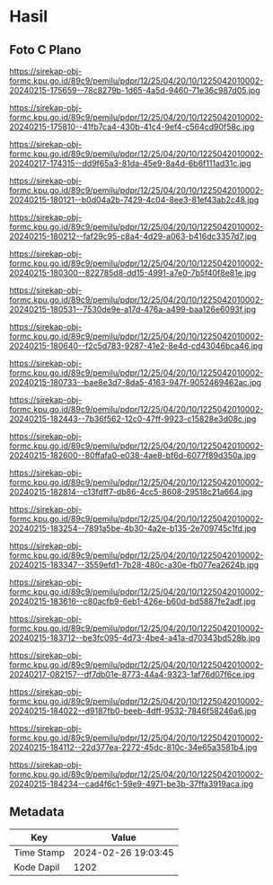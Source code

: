 # Hasil

## Foto C Plano

https://sirekap-obj-formc.kpu.go.id/89c9/pemilu/pdpr/12/25/04/20/10/1225042010002-20240215-175659--78c8279b-1d65-4a5d-9460-71e36c987d05.jpg

https://sirekap-obj-formc.kpu.go.id/89c9/pemilu/pdpr/12/25/04/20/10/1225042010002-20240215-175810--41fb7ca4-430b-41c4-9ef4-c564cd90f58c.jpg

https://sirekap-obj-formc.kpu.go.id/89c9/pemilu/pdpr/12/25/04/20/10/1225042010002-20240217-174315--dd9f65a3-81da-45e9-8a4d-6b6f111ad31c.jpg

https://sirekap-obj-formc.kpu.go.id/89c9/pemilu/pdpr/12/25/04/20/10/1225042010002-20240215-180121--b0d04a2b-7429-4c04-8ee3-81ef43ab2c48.jpg

https://sirekap-obj-formc.kpu.go.id/89c9/pemilu/pdpr/12/25/04/20/10/1225042010002-20240215-180212--faf29c95-c8a4-4d29-a063-b416dc3357d7.jpg

https://sirekap-obj-formc.kpu.go.id/89c9/pemilu/pdpr/12/25/04/20/10/1225042010002-20240215-180300--822785d8-dd15-4991-a7e0-7b5f40f8e81e.jpg

https://sirekap-obj-formc.kpu.go.id/89c9/pemilu/pdpr/12/25/04/20/10/1225042010002-20240215-180531--7530de9e-a17d-476a-a499-baa126e6093f.jpg

https://sirekap-obj-formc.kpu.go.id/89c9/pemilu/pdpr/12/25/04/20/10/1225042010002-20240215-180640--f2c5d783-9287-41e2-8e4d-cd43046bca46.jpg

https://sirekap-obj-formc.kpu.go.id/89c9/pemilu/pdpr/12/25/04/20/10/1225042010002-20240215-180733--bae8e3d7-8da5-4163-947f-9052469462ac.jpg

https://sirekap-obj-formc.kpu.go.id/89c9/pemilu/pdpr/12/25/04/20/10/1225042010002-20240215-182443--7b36f562-12c0-47ff-9923-c15828e3d08c.jpg

https://sirekap-obj-formc.kpu.go.id/89c9/pemilu/pdpr/12/25/04/20/10/1225042010002-20240215-182600--80ffafa0-e038-4ae8-bf6d-6077f89d350a.jpg

https://sirekap-obj-formc.kpu.go.id/89c9/pemilu/pdpr/12/25/04/20/10/1225042010002-20240215-182814--c13fdff7-db86-4cc5-8608-29518c21a664.jpg

https://sirekap-obj-formc.kpu.go.id/89c9/pemilu/pdpr/12/25/04/20/10/1225042010002-20240215-183254--7891a5be-4b30-4a2e-b135-2e709745c1fd.jpg

https://sirekap-obj-formc.kpu.go.id/89c9/pemilu/pdpr/12/25/04/20/10/1225042010002-20240215-183347--3559efd1-7b28-480c-a30e-fb077ea2624b.jpg

https://sirekap-obj-formc.kpu.go.id/89c9/pemilu/pdpr/12/25/04/20/10/1225042010002-20240215-183616--c80acfb9-6eb1-426e-b60d-bd5887fe2adf.jpg

https://sirekap-obj-formc.kpu.go.id/89c9/pemilu/pdpr/12/25/04/20/10/1225042010002-20240215-183712--be3fc095-4d73-4be4-a41a-d70343bd528b.jpg

https://sirekap-obj-formc.kpu.go.id/89c9/pemilu/pdpr/12/25/04/20/10/1225042010002-20240217-082157--df7db01e-8773-44a4-9323-1af76d07f6ce.jpg

https://sirekap-obj-formc.kpu.go.id/89c9/pemilu/pdpr/12/25/04/20/10/1225042010002-20240215-184022--d9187fb0-beeb-4dff-9532-7846f58246a6.jpg

https://sirekap-obj-formc.kpu.go.id/89c9/pemilu/pdpr/12/25/04/20/10/1225042010002-20240215-184112--22d377ea-2272-45dc-810c-34e65a3581b4.jpg

https://sirekap-obj-formc.kpu.go.id/89c9/pemilu/pdpr/12/25/04/20/10/1225042010002-20240215-184234--cad4f6c1-59e9-4971-be3b-37ffa3919aca.jpg


## Metadata

| Key        | Value               |
| ---------- | ------------------- |
| Time Stamp | 2024-02-26 19:03:45 |
| Kode Dapil | 1202                |



